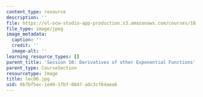```yaml
---
content_type: resource
description: ''
file: https://ol-ocw-studio-app-production.s3.amazonaws.com/courses/18-01sc-single-variable-calculus-fall-2010/0b7bf5ec1e491fbf0847adc3cf64aea6_lec06.jpg
file_type: image/jpeg
image_metadata:
  caption: ''
  credit: ''
  image-alt: ''
learning_resource_types: []
parent_title: 'Session 18: Derivatives of other Exponential Functions'
parent_type: CourseSection
resourcetype: Image
title: lec06.jpg
uid: 0b7bf5ec-1e49-1fbf-0847-adc3cf64aea6
---
```

